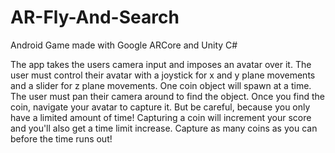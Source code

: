 # AR-Fly-And-Search
Android Game made with Google ARCore and Unity C#

The app takes the users camera input and imposes an avatar over it. The user must control their avatar with a joystick for x and y plane movements and a slider for z plane movements. One coin object will spawn at a time. The user must pan their camera around to find the object. Once you find the coin, navigate your avatar to capture it. But be careful, because you only have a limited amount of time! Capturing a coin will increment your score and you'll also get a time limit increase. Capture as many coins as you can before the time runs out! 
